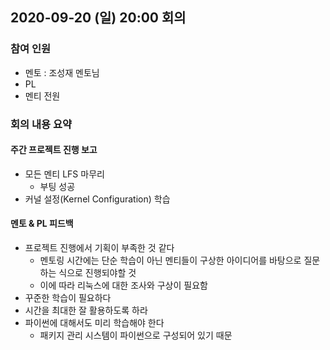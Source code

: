 ## 2020-09-20 (일) 20:00 회의
### 참여 인원
- 멘토 : 조성재 멘토님
- PL
- 멘티 전원
### 회의 내용 요약
#### 주간 프로젝트 진행 보고
- 모든 멘티 LFS 마무리
  - 부팅 성공
- 커널 설정(Kernel Configuration) 학습

#### 멘토 & PL 피드백
- 프로젝트 진행에서 기획이 부족한 것 같다
  - 멘토링 시간에는 단순 학습이 아닌 멘티들이 구상한 아이디어를 바탕으로 질문하는 식으로 진행되야할 것
  - 이에 따라 리눅스에 대한 조사와 구상이 필요함 
- 꾸준한 학습이 필요하다
- 시간을 최대한 잘 활용하도록 하라
- 파이썬에 대해서도 미리 학습해야 한다
  - 패키지 관리 시스템이 파이썬으로 구성되어 있기 때문
